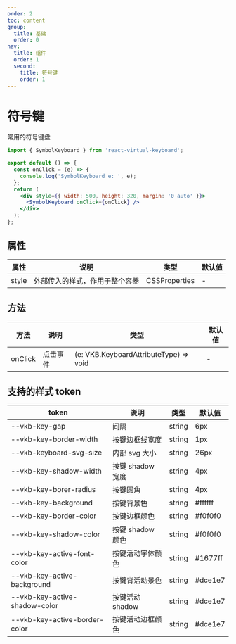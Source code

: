 ```yaml
---
order: 2
toc: content
group:
  title: 基础
  order: 0
nav:
  title: 组件
  order: 1
  second:
    title: 符号键
    order: 1
---
```


# 符号键

常用的符号键盘

```jsx
import { SymbolKeyboard } from 'react-virtual-keyboard';

export default () => {
  const onClick = (e) => {
    console.log('SymbolKeyboard e: ', e);
  };
  return (
    <div style={{ width: 500, height: 320, margin: '0 auto' }}>
      <SymbolKeyboard onClick={onClick} />
    </div>
  );
};
```

## 属性

| 属性  | 说明                           | 类型          | 默认值 |
| ----- | ------------------------------ | ------------- | ------ |
| style | 外部传入的样式，作用于整个容器 | CSSProperties | -      |

## 方法

| 方法    | 说明     | 类型                                   | 默认值 |
| ------- | -------- | -------------------------------------- | ------ |
| onClick | 点击事件 | (e: VKB.KeyboardAttributeType) => void | -      |

## 支持的样式 token

| token                         | 说明             | 类型   | 默认值  |
| ----------------------------- | ---------------- | ------ | ------- |
| --vkb-key-gap                 | 间隔             | string | 6px     |
| --vkb-key-border-width        | 按键边框线宽度   | string | 1px     |
| --vkb-keyboard-svg-size       | 内部 svg 大小    | string | 26px    |
| --vkb-key-shadow-width        | 按键 shadow 宽度 | string | 4px     |
| --vkb-key-borer-radius        | 按键圆角         | string | 4px     |
| --vkb-key-background          | 按键背景色       | string | #ffffff |
| --vkb-key-border-color        | 按键边框颜色     | string | #f0f0f0 |
| --vkb-key-shadow-color        | 按键 shadow 颜色 | string | #f0f0f0 |
| --vkb-key-active-font-color   | 按键活动字体颜色 | string | #1677ff |
| --vkb-key-active-background   | 按键背活动景色   | string | #dce1e7 |
| --vkb-key-active-shadow-color | 按键活动 shadow  | string | #dce1e7 |
| --vkb-key-active-border-color | 按键活动边框颜色 | string | #dce1e7 |
